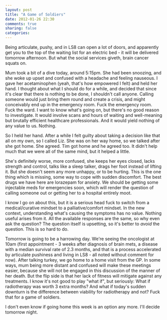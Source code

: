 ```yaml
---
layout: post
title: "A Game of Soldiers"
date: 2012-01-26 22:30
comments: true
sharing: false
categories: 
---
```


Being articulate, pushy, and in LS8 can open a lot of doors, and apparently get you to the top of the waiting list for an electric bed - it will be delivered tomorrow afternoon. But what the social services giveth, brain cancer squats on.

Mum took a bit of a dive today, around 5:15pm. She had been snoozing, and she woke up upset and confused with a headache and feeling nauseous. I gave her acetaminophen (yeah, that's how empowered I felt) and held her hand. I thought about what I should do for a while, and decided that since it's clear that there is nothing to be done, I shouldn't call anyone. Calling someone would just bring them round and create a crisis, and might conceivably end up in the emergency room. Fuck the emergency room. Fuck the ward. I want to know what's going on, but there's no good reason to investigate. It would involve scans and hours of waiting and well-meaning but brutally efficient healthcare professionals. And it would yield nothing of any value to us. Nothing.

So I held her hand. After a while I felt guilty about taking a decision like that all on my own, so I called Liz. She was on her way home, so we talked after she got home. She agreed. Tim got home and he agreed too. It didn't help much that we were all of the same mind, but it helped a little.

She's definitely worse, more confused, she keeps her eyes closed, lacks strength and control, talks like a sleep talker, drags her foot instead of lifting it. But she doesn't seem any more unhappy, or to be hurting. This is the one thing which is missing, some way to cope with sudden discomfort. The best drugs we have here are lorazepam for anxiety. We should be getting some injectable meds for emergencies soon, which will render the question of calling someone out or getting her to a hospital entirely moot.

I know I go on about this, but it is a serious head fuck to switch from a medical/curative mindset to a palliative/comfort mindset. In the new context, understanding what's causing the symptoms has no value. Nothing useful arises from it. All the available responses are the same, so why even ask the question? The question itself is upsetting, so it's better to _avoid_ the question. This is so hard to do.

Tomorrow is going to be a harrowing day. We're seeing the oncologist at 10am (first appointment - 3 weeks after diagnosis of brain mets, a disease with a median survival rate of 2.3 months, and that is a process accelerated by articulate pushiness and living in LS8 - all noted without comment for now). After talking turkey, we go home to a home visit from the GP. In some ways, mum being more distant and confused will make these meetings easier, because she will not be engaged in this discussion of the manner of her death. But the flip side is that her lack of fitness will mitigate against any treatments. I know it's not good to play "what if", but seriously: What if radiotherapy was worth 3 extra months? And what if today's sudden downturn is the difference between viability for radiotherapy and not? Fuck that for a game of soldiers.

I don't even know if going home this week is an option any more. I'll decide tomorrow night.